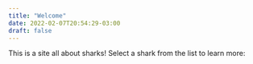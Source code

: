 ```yaml
---
title: "Welcome"
date: 2022-02-07T20:54:29-03:00
draft: false
---
```

This is a site all about sharks! Select a shark from the list to learn more:

